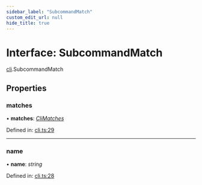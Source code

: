 ```yaml
---
sidebar_label: "SubcommandMatch"
custom_edit_url: null
hide_title: true
---
```


# Interface: SubcommandMatch

[cli](../modules/cli.md).SubcommandMatch

## Properties

### matches

• **matches**: [*CliMatches*](cli.climatches.md)

Defined in: [cli.ts:29](https://github.com/tauri-apps/tauri/blob/3afef190/tooling/api/src/cli.ts#L29)

___

### name

• **name**: *string*

Defined in: [cli.ts:28](https://github.com/tauri-apps/tauri/blob/3afef190/tooling/api/src/cli.ts#L28)
